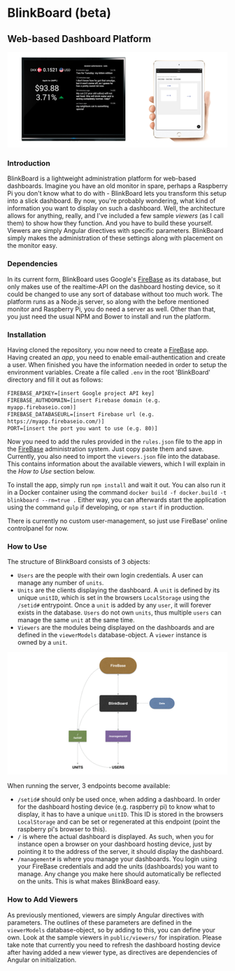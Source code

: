 # BlinkBoard (beta)

## Web-based Dashboard Platform

![example](README/example.jpg)

### Introduction

BlinkBoard is a lightweight administration platform for web-based dashboards. Imagine you have an old monitor in spare, perhaps a Raspberry Pi you don't know what to do with - BlinkBoard lets you transform this setup into a slick dashboard. By now, you're probably wondering, what kind of information you want to display on such a dashboard. Well, the architecture allows for anything, really, and I've included a few sample _viewers_ (as I call them) to show how they function. And you have to build these yourself. Viewers are simply Angular directives with specific parameters. BlinkBoard simply makes the administration of these settings along with placement on the monitor easy.

### Dependencies

In its current form, BlinkBoard uses Google's [FireBase](https://www.firebase.com/) as its database, but only makes use of the realtime-API on the dashboard hosting device, so it could be changed to use any sort of database without too much work. The platform runs as a Node.js server, so along with the before mentioned monitor and Raspberry Pi, you do need a server as well. Other than that, you just need the usual NPM and Bower to install and run the platform.

### Installation

Having cloned the repository, you now need to create a [FireBase](https://www.firebase.com/) app. Having created an _app_, you need to enable email-authentication and create a user. When finished you have the information needed in order to setup the environment variables. Create a file called `.env` in the root 'BlinkBoard' directory and fill it out as follows:

```
FIREBASE_APIKEY=[insert Google project API key]
FIREBASE_AUTHDOMAIN=[insert Firebase domain (e.g. myapp.firebaseio.com)]
FIREBASE_DATABASEURL=[insert Firebase url (e.g. https://myapp.firebaseio.com/)]
PORT=[insert the port you want to use (e.g. 80)]
```

Now you need to add the rules provided in the `rules.json` file to the app in the [FireBase](https://www.firebase.com/) administration system. Just copy paste them and save. Currently, you also need to import the `viewers.json` file into the database. This contains information about the available viewers, which I will explain in the _How to Use_ section below.

To install the app, simply run `npm install` and wait it out. You can also run it in a Docker container using the command `docker build -f docker.build -t blinkboard --rm=true .` Either way, you can afterwards start the application using the command `gulp` if developing, or `npm start` if in production.

There is currently no custom user-management, so just use FireBase' online controlpanel for now.

### How to Use

The structure of BlinkBoard consists of 3 objects:

- `Users` are the people with their own login credentials. A user can manage any number of `units`.
- `Units` are the clients displaying the dashboard. A `unit` is defined by its unique `unitID`, which is set in the browsers `LocalStorage` using the `/setid#` entrypoint. Once a `unit` is added by any `user`, it will forever exists in the database. `Users` do not own `units`, thus multiple `users` can manage the same `unit` at the same time.
- `Viewers` are the modules being displayed on the dashboards and are defined in the `viewerModels` database-object. A `viewer` instance is owned by a `unit`.

![diagram](README/diagram.png)

When running the server, 3 endpoints become available:

- `/setid#` should only be used once, when adding a dashboard. In order for the dashboard hosting device (e.g. raspberry pi) to know what to display, it has to have a unique `unitID`. This ID is stored in the browsers `LocalStorage` and can be set or regenerated at this endpoint (point the raspberry pi's browser to this).
- `/` is where the actual dashboard is displayed. As such, when you for instance open a browser on your dashboard hosting device, just by pointing it to the address of the server, it should display the dashboard.
- `/management#` is where you manage your dashboards. You login using your FireBase credentials and add the units (dashboards) you want to manage. Any change you make here should automatically be reflected on the units. This is what makes BlinkBoard easy.

### How to Add Viewers

As previously mentioned, viewers are simply Angular directives with parameters. The outlines of these parameters are defined in the `viewerModels` database-object, so by adding to this, you can define your own. Look at the sample viewers in `public/viewers/` for inspiration. Please take note that currently you need to refresh the dashboard hosting device after having added a new viewer type, as directives are dependencies of Angular on initialization.
